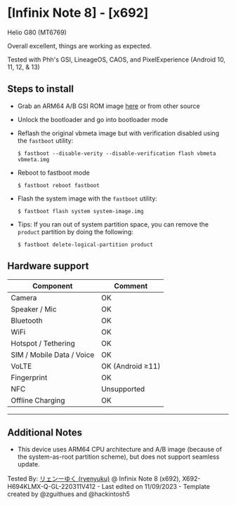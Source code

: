 # [Infinix Note 8] - [x692]

Helio G80 (MT6769)

Overall excellent, things are working as expected.

Tested with Phh's GSI, LineageOS, CAOS, and PixelExperience (Android 10, 11, 12, & 13)

## Steps to install

* Grab an ARM64 A/B GSI ROM image [here](https://github.com/phhusson/treble_experimentations/wiki/Generic-System-Image-%28GSI%29-list) or from other source
* Unlock the bootloader and go into bootloader mode
* Reflash the original vbmeta image but with verification disabled using the `fastboot` utility:
    ```
    $ fastboot --disable-verity --disable-verification flash vbmeta vbmeta.img
    ```
* Reboot to fastboot mode
    ```
    $ fastboot reboot fastboot
    ```
* Flash the system image with the `fastboot` utility:
    ```
    $ fastboot flash system system-image.img
    ```

* Tips: If you ran out of system partition space, you can remove the `product` partition by doing the following:
    ```
    $ fastboot delete-logical-partition product
    ```

## Hardware support

| Component                 |      Comment                                              |
|---------------------------|-----------------------------------------------------------|
| Camera                    | OK                                                        |
| Speaker / Mic             | OK                                                        |
| Bluetooth                 | OK                                                        |
| WiFi                      | OK                                                        |
| Hotspot / Tethering       | OK                                                        |
| SIM / Mobile Data / Voice | OK                                                        |
| VoLTE                     | OK (Android ≥11)                                          |
| Fingerprint               | OK                                                        |
| NFC                       | Unsupported                                               |
| Offline Charging          | OK                                                        |
---

## Additional Notes

* This device uses ARM64 CPU architecture and A/B image (because of the system-as-root partition scheme), but does not support seamless update.

Tested By: [リェンーゆく (ryenyuku)](https://github.com/ryenyuku) @ Infinix Note 8 (x692), X692-H694KLMX-Q-GL-220311V412 - Last edited on 11/09/2023 - Template created by @zguithues and @hackintosh5